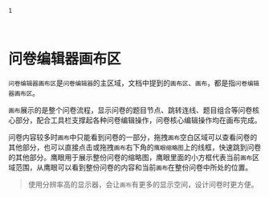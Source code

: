 ```index
1
```
```tag

```
```summary

```
# 问卷编辑器画布区

`问卷编辑器画布区`是`问卷编辑器`的主区域，文档中提到的`画布区`、`画布`，都是指`问卷编辑器画布区`。

`画布`展示的是整个问卷流程，显示问卷的题目节点、跳转连线、题目组合等问卷核心部分，配合工具栏支撑起各种问卷编辑操作，问卷核心编辑操作均在画布完成。


问卷内容较多时`画布`中只能看到问卷的一部分，拖拽`画布`空白区域可以查看问卷的其他部分，也可以直接点击或拖拽`画布`右下角的`鹰眼缩略图`上的线框，快速跳到问卷的其他部分。鹰眼用于展示整份问卷的缩略图，鹰眼里面的小方框代表当前`画布`区域范围，从鹰眼可以看到整份问卷的内容和当前`画布`在整份问卷中所处的位置。

> 使用分辨率高的显示器，会让`画布`有更多的显示空间，设计问卷时更方便。
